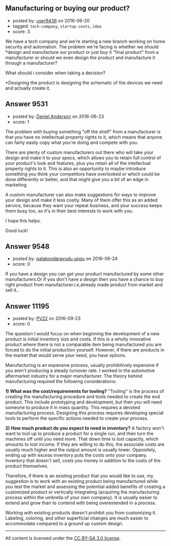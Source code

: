 ## Manufacturing or buying our product?

- posted by: [user9436](https://stackexchange.com/users/8672704/user9436) on 2016-06-20
- tagged: `tech-company`, `startup-costs`, `idea`
- score: 3

<p>We have a tech company and we're starting a new branch working on home security and automation. The problem we're facing is whether we should *design and manufacture our product or just buy it "final product" from a manufacturer or should we even design the product and manufacture it through a manufacturer?</p>

<p>What should i consider when taking a decision?</p>

<p>*Designing the product is designing the schematic of the devices we need and actually create it.</p>



## Answer 9531

- posted by: [Daniel Anderson](https://stackexchange.com/users/8398759/daniel-anderson) on 2016-06-23
- score: 1

<p>The problem with buying something "off the shelf" from a manufacturer is that you have no intellectual property rights to it, which means that anyone can fairly easily copy what you're doing and compete with you.</p>

<p>There are plenty of custom manufacturers out there who will take your design and make it to your specs, which allows you to retain full control of your product's look and features, plus you retain all of the intellectual property rights to it.  This is also an opportunity to maybe introduce something you think your competitors have overlooked or which could be done differently or better, and that might give you a bit of an edge in marketing.</p>

<p>A custom manufacturer can also make suggestions for ways to improve your design and make it less costly.  Many of them offer this as an added service, because they want your repeat business, and your success keeps them busy too, so it's in their best interests to work with you.</p>

<p>I hope this helps.</p>

<p>Good luck!</p>



## Answer 9548

- posted by: [palakondarayudu uppu](https://stackexchange.com/users/8680124/palakondarayudu-uppu) on 2016-06-24
- score: 0

<p>If you have a design you can get your product manufactured by some other manufacturers.Or if you don't have a design then you have a chance to buy right product from manufacturer.i.e,already made product from market and sell it..</p>



## Answer 11195

- posted by: [PV22](https://stackexchange.com/users/8264469/pv22) on 2016-09-23
- score: 0

<p>The question I would focus on when beginning the development of a new product is initial inventory size and costs. If this is a wholly innovative product where there is not a comparable item being manufactured you are forced to do the initial production yourself. However, if there are products in the market that would serve your need, you have options.</p>

<p>Manufacturing is an expensive process, usually prohibitively expensive if you aren't producing a steady turnover rate. I worked in the automotive aftermarket industry for a major manufacturer. The theory behind manufacturing required the following considerations:</p>

<p><strong>1) What was the cost/requirements for tooling?</strong> "Tooling" is the process of creating the manufacturing procedure and tools needed to create the end product. This include prototyping and development, but then you will need someone to produce it in mass quantity. This requires a devoted manufacturing process. Designing this process requires developing special tools to perform the specific actions needed to create your process.</p>

<p><strong>2) How much product do you expect to need in inventory?</strong> A factory won't want to tool up to produce a product for a single run, and then turn the machines off until you need more. That down time is lost capacity, which amounts to lost income. If they are willing to do this, the associate costs are usually much higher and the output amount is usually lower. Oppositely, ending up with excess inventory puts the costs onto your company. Inventory that doesn't sell, costs you money in addition to the costs of the product themselves.</p>

<p>Therefore, if there is an existing product that you would like to use, my suggestion is to work with an existing product being manufactured while you test the market and assessing the potential added benefits of creating a customized product or vertically integrating (acquiring the manufacturing process within the umbrella of your own company). It is usually easier to extend and grow than to contend with being overextended in a process.</p>

<p>Working with existing products doesn't prohibit you from customizing it. Labeling, coloring, and other superficial changes are much easier to accommodate compared to a ground up custom design.</p>




---

All content is licensed under the [CC BY-SA 3.0 license](https://creativecommons.org/licenses/by-sa/3.0/).
